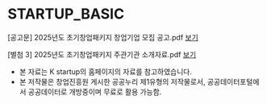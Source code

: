 # STARTUP_BASIC


[공고문] 2025년도 초기창업패키지 창업기업 모집 공고.pdf [보기](https://ldjwj.github.io/STARTUP_BASIC/02_EarlyStartup/01_doc_모집공고_25.pdf)

[별첨 3] 2025년도 초기창업패키지 주관기관 소개자료.pdf [보기](https://ldjwj.github.io/STARTUP_BASIC/02_EarlyStartup/02_doc_주관기관_25.pdf)



* 본 자료는 K startup의 홈페이지의 자료를 참고하였습니다.
* 본 저작물은 창업진흥원 게시한 공공누리 제1유형의 저작물로서, 공공데이터포털에서 공공데이터로 개방중이며 무료로 활용 가능함.
 
